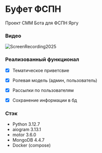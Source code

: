 # Буфет ФСПН
Проект СММ Бота для ФСПН Яргу

### Видео
![ScreenRecording2025](https://github.com/user-attachments/assets/d0783639-56c3-48b0-b020-400b690af589)

### Реализованный функционал
- [X] Тематическое приветсвие
- [X] Ролевая модель (админ, пользователь)
- [X] Рассылки по пользователям
- [X] Сохранение информации в бд


### Стэк
- Python 3.12.7
- aiogram 3.13.1
- motor 3.6.0
- MongoDB 4.4.7
- Docker (compose)
